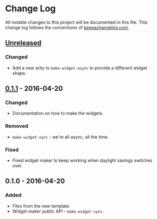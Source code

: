 # Change Log
All notable changes to this project will be documented in this file. This change log follows the conventions of [keepachangelog.com](http://keepachangelog.com/).

## [Unreleased]
### Changed
- Add a new arity to `make-widget-async` to provide a different widget shape.

## [0.1.1] - 2016-04-20
### Changed
- Documentation on how to make the widgets.

### Removed
- `make-widget-sync` - we're all async, all the time.

### Fixed
- Fixed widget maker to keep working when daylight savings switches over.

## 0.1.0 - 2016-04-20
### Added
- Files from the new template.
- Widget maker public API - `make-widget-sync`.

[Unreleased]: https://github.com/your-name/clj-pat/compare/0.1.1...HEAD
[0.1.1]: https://github.com/your-name/clj-pat/compare/0.1.0...0.1.1
